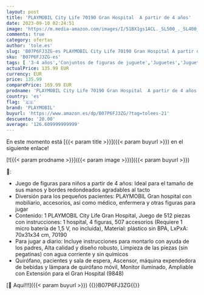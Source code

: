 ```yaml
---
layout: post
title: 'PLAYMOBIL City Life 70190 Gran Hospital  A partir de 4 años'
date: 2023-09-10 02:24:51
image: 'https://m.media-amazon.com/images/I/51BX1gs1ACL._SL500_._SL400_.jpg'
comments: true
category: ofertas
author: 'tole.es'
slug: 'B07P6FJ3ZG-es PLAYMOBIL City Life 70190 Gran Hospital A partir de 4 años'
sku: 'B07P6FJ3ZG-es'
tags: [ '3-4 años','Conjuntos de figuras de juguete','Juguetes','Juguetes y juegos','Los favoritos de nuestros clientes: Juguetes y juegos','Muñecos y figuras','Selección de 4 a 7 años','Self Service','Special Features Stores','partition_000','partition_022','partition_033','playmobil','🇪🇸', ]
actualPrice: 135.99 EUR
currency: EUR
price: 135.99
comparePrice: 169.99 EUR
prodname: 'PLAYMOBIL City Life 70190 Gran Hospital  A partir de 4 años'
country: 'es'
flag: '🇪🇸'
brand: 'PLAYMOBIL'
buyurl: 'https://www.amazon.es/dp/B07P6FJ3ZG/?tag=tolees-21'
descuento: '20.00'
average: '126.609999999999'
---
```


En este momento está [{{< param title >}}]({{< param buyurl >}}) en el siguiente enlace!

[![{{< param prodname >}}]({{< param image >}})]({{< param buyurl >}})

🔎:

- Juego de figuras para niños a partir de 4 años: Ideal para el tamaño de sus manos y bordes redondeados agradables al tacto
- Diversión para los pequeños pacientes: PLAYMOBIL Gran hospital con mobiliario, accesorios, así como médico, enfermera y otras figuras para jugar
- Contenido: 1 PLAYMOBIL City Life Gran Hospital, Juego de 512 piezas con instrucciones: 1 hospital, 4 figuras, 507 accesorios (Requiere 1 micro batería de 1,5 V, no incluida), Material: plástico sin BPA, LxPxA: 70x31x34 cm, 70190
- Para jugar a diario: Incluye instrucciones para montarlo con ayuda de los padres, Alta calidad y diseño robusto, Limpieza de las piezas (sin pegatinas) con agua corriente y sin químicos
- Quirófano, pacientes y sala de espera, Ascensor, máquina expendedora de bebidas y lámpara de quirófano móvil, Monitor iluminado, Ampliable con Extensión para el Gran Hospital (9848)

[🛒 Aquí!!!]({{< param buyurl >}})
{{<world>}}B07P6FJ3ZG{{</world>}}
